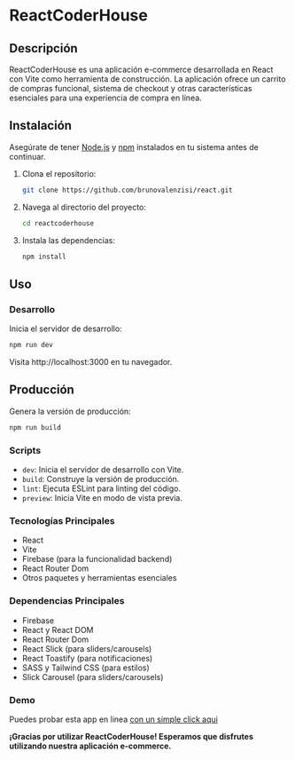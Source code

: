 # ReactCoderHouse


## Descripción

ReactCoderHouse es una aplicación e-commerce desarrollada en React con Vite como herramienta de construcción. La aplicación ofrece un carrito de compras funcional, sistema de checkout y otras características esenciales para una experiencia de compra en línea.

## Instalación

Asegúrate de tener [Node.js](https://nodejs.org/) y [npm](https://www.npmjs.com/) instalados en tu sistema antes de continuar.

1. Clona el repositorio:

    ```bash
    git clone https://github.com/brunovalenzisi/react.git
    ```

2. Navega al directorio del proyecto:

    ```bash
    cd reactcoderhouse
    ```

3. Instala las dependencias:


    ```bash
    npm install
    

## Uso

### Desarrollo

Inicia el servidor de desarrollo:

```bash 
npm run dev
```
    
Visita http://localhost:3000 en tu navegador.

  


## Producción

Genera la versión de producción:
```bash
npm run build
```

    

### Scripts

- `dev`: Inicia el servidor de desarrollo con Vite.
- `build`: Construye la versión de producción.
- `lint`: Ejecuta ESLint para linting del código.
- `preview`: Inicia Vite en modo de vista previa.

### Tecnologías Principales

- React
- Vite
- Firebase (para la funcionalidad backend)
- React Router Dom
- Otros paquetes y herramientas esenciales

### Dependencias Principales

- Firebase
- React y React DOM
- React Router Dom
- React Slick (para sliders/carousels)
- React Toastify (para notificaciones)
- SASS y Tailwind CSS (para estilos)
- Slick Carousel (para sliders/carousels)


### Demo
Puedes probar esta app en linea [con un simple click aqui](https://react-five-mu.vercel.app/) 


**¡Gracias por utilizar ReactCoderHouse! Esperamos que disfrutes utilizando nuestra aplicación e-commerce.**